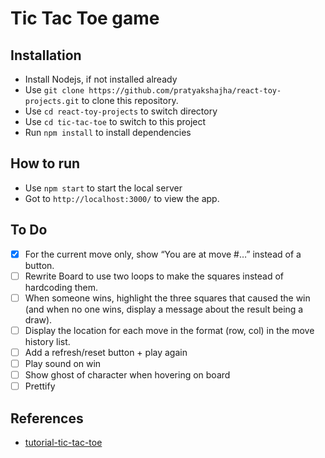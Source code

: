 # Tic Tac Toe game

## Installation
- Install Nodejs, if not installed already
- Use `git clone https://github.com/pratyakshajha/react-toy-projects.git` to clone this repository.
- Use `cd react-toy-projects` to switch directory
- Use `cd tic-tac-toe` to switch to this project
- Run `npm install` to install dependencies

## How to run
- Use `npm start` to start the local server
- Got to `http://localhost:3000/` to view the app.

## To Do
- [X] For the current move only, show “You are at move #…” instead of a button.
- [ ] Rewrite Board to use two loops to make the squares instead of hardcoding them.
- [ ] When someone wins, highlight the three squares that caused the win (and when no one wins, display a message about the result being a draw).
- [ ] Display the location for each move in the format (row, col) in the move history list.
- [ ] Add a refresh/reset button + play again
- [ ] Play sound on win
- [ ] Show ghost of character when hovering on board
- [ ] Prettify

## References
- [tutorial-tic-tac-toe](https://react.dev/learn/tutorial-tic-tac-toe)